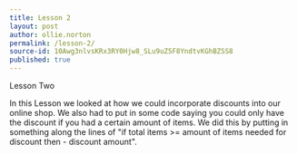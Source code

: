 ```yaml
---
title: Lesson 2
layout: post
author: ollie.norton
permalink: /lesson-2/
source-id: 10Awg3nlvsKRx3RY0Hjw8_SLu9uZ5F8YndtvKGhBZSS8
published: true
---
```

Lesson Two

In this Lesson we looked at how we could incorporate discounts into our online shop. We also had to put in some code saying you could only have the discount if you had a certain amount of items. We did this by putting in something along the lines of "if total items  >= amount of items needed for discount then - discount amount".

